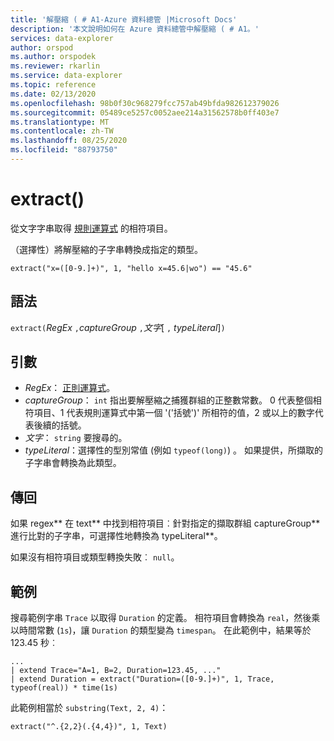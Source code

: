 ```yaml
---
title: '解壓縮 ( # A1-Azure 資料總管 |Microsoft Docs'
description: '本文說明如何在 Azure 資料總管中解壓縮 ( # A1。'
services: data-explorer
author: orspod
ms.author: orspodek
ms.reviewer: rkarlin
ms.service: data-explorer
ms.topic: reference
ms.date: 02/13/2020
ms.openlocfilehash: 98b0f30c968279fcc757ab49bfda982612379026
ms.sourcegitcommit: 05489ce5257c0052aee214a31562578b0ff403e7
ms.translationtype: MT
ms.contentlocale: zh-TW
ms.lasthandoff: 08/25/2020
ms.locfileid: "88793750"
---
```

# <a name="extract"></a>extract()

從文字字串取得 [規則運算式](./re2.md) 的相符項目。 

（選擇性）將解壓縮的子字串轉換成指定的類型。

```kusto
extract("x=([0-9.]+)", 1, "hello x=45.6|wo") == "45.6"
```

## <a name="syntax"></a>語法

`extract(`*RegEx* `,`*captureGroup* `,`*文字*[ `,` *typeLiteral*]`)`

## <a name="arguments"></a>引數

* *RegEx*： [正則運算式](./re2.md)。
* *captureGroup*： `int` 指出要解壓縮之捕獲群組的正整數常數。 0 代表整個相符項目、1 代表規則運算式中第一個 '('括號')' 所相符的值，2 或以上的數字代表後續的括號。
* *文字*： `string` 要搜尋的。
* *typeLiteral*：選擇性的型別常值 (例如 `typeof(long)`) 。 如果提供，所擷取的子字串會轉換為此類型。 

## <a name="returns"></a>傳回

如果 regex** 在 text** 中找到相符項目︰針對指定的擷取群組 captureGroup** 進行比對的子字串，可選擇性地轉換為 typeLiteral**。

如果沒有相符項目或類型轉換失敗︰ `null`。 

## <a name="examples"></a>範例

搜尋範例字串 `Trace` 以取得 `Duration` 的定義。 相符項目會轉換為 `real`，然後乘以時間常數 (`1s`)，讓 `Duration` 的類型變為 `timespan`。 在此範例中，結果等於 123.45 秒︰

```kusto
...
| extend Trace="A=1, B=2, Duration=123.45, ..."
| extend Duration = extract("Duration=([0-9.]+)", 1, Trace, typeof(real)) * time(1s) 
```

此範例相當於 `substring(Text, 2, 4)`：

```kusto
extract("^.{2,2}(.{4,4})", 1, Text)
```